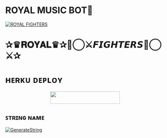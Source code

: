 # ROYAL MUSIC BOT🎵

[![ROYAL FIGHTERS](https://te.legra.ph/file/5b9c929bb7854027a0ba7.jpg)](https://github.com/hnyop)

# ✰♛𝐑𝐎𝐘𝐀𝐋♛✰🖤⃝⚔️𝙁𝙄𝙂𝙃𝙏𝙀𝙍𝙎🖤⃝⚔️✰

# ʜᴇʀᴋᴜ ᴅᴇᴘʟᴏʏ
<p align="center"><a href="https://heroku.com/deploy?template=https://github.com/hnyop/VAMPIRE-OP"> <img src="https://img.shields.io/badge/Deploy%20To%20Heroku-grey?style=for-the-badge&logo=heroku" width="220" height="38.45"/></a></p>





## ꜱᴛʀɪɴɢ ɴᴀᴍᴇ </h4>

[![GenerateString](https://img.shields.io/badge/repl.it-generateString-brown)](https://replit.com/@D15H4NT0P/VAMPIRE-MUSIC)




